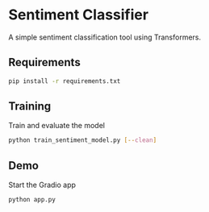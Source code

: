 # Sentiment Classifier

A simple sentiment classification tool using Transformers.

## Requirements

```bash
pip install -r requirements.txt
```

## Training

Train and evaluate the model

```bash
python train_sentiment_model.py [--clean]
```

## Demo

Start the Gradio app

```bash
python app.py
```